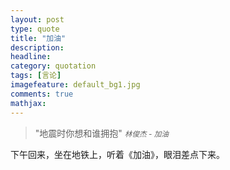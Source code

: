 ```yaml
---
layout: post
type: quote
title: "加油"
description: 
headline: 
category: quotation
tags: [言论]
imagefeature: default_bg1.jpg
comments: true
mathjax: 
---
```

>&quot;地震时你想和谁拥抱&quot;
><small><cite title="林俊杰">林俊杰 - 加油</cite></small>

下午回来，坐在地铁上，听着《加油》，眼泪差点下来。